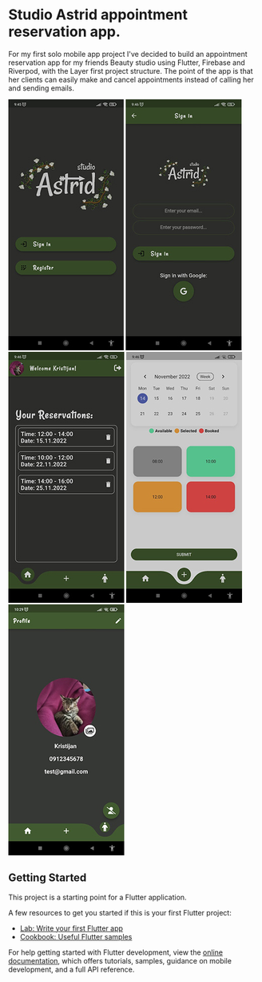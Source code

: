 # Studio Astrid appointment reservation app.

For my first solo mobile app project I've decided to build an appointment reservation app for my friends Beauty studio using Flutter, Firebase and Riverpod, with the Layer first project structure. 
The point of the app is that her clients can easily make and cancel appointments instead of calling her and sending emails.

![](https://github.com/kristijanbarabas/reservation_app/blob/master/screenshots/screenshot1.jpg)
![](https://github.com/kristijanbarabas/reservation_app/blob/master/screenshots/screenshot2.jpg)
![](https://github.com/kristijanbarabas/reservation_app/blob/master/screenshots/screenshot3.jpg)
![](https://github.com/kristijanbarabas/reservation_app/blob/master/screenshots/screenshot4.jpg)
![](https://github.com/kristijanbarabas/reservation_app/blob/master/screenshots/screenshot5.jpg)

## Getting Started

This project is a starting point for a Flutter application.

A few resources to get you started if this is your first Flutter project:

- [Lab: Write your first Flutter app](https://docs.flutter.dev/get-started/codelab)
- [Cookbook: Useful Flutter samples](https://docs.flutter.dev/cookbook)

For help getting started with Flutter development, view the
[online documentation](https://docs.flutter.dev/), which offers tutorials,
samples, guidance on mobile development, and a full API reference.
